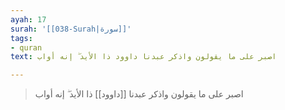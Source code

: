 ```yaml
---
ayah: 17
surah: '[[038-Surah|سورة]]'
tags:
- quran
text: اصبر على ما يقولون واذكر عبدنا داوود ذا الأيد ۖ إنه أواب

---
```

> اصبر على ما يقولون واذكر عبدنا [[داوود]] ذا الأيد ۖ إنه أواب
